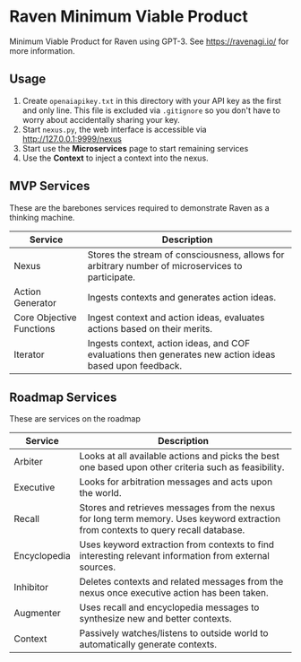 # Raven Minimum Viable Product

Minimum Viable Product for Raven using GPT-3. See https://ravenagi.io/ for more information.

## Usage

1. Create `openaiapikey.txt` in this directory with your API key as the first and only line. This file is excluded via `.gitignore` so you don't have to worry about accidentally sharing your key.
2. Start `nexus.py`, the web interface is accessible via http://127.0.0.1:9999/nexus
3. Start use the **Microservices** page to start remaining services
4. Use the **Context** to inject a context into the nexus.

## MVP Services

These are the barebones services required to demonstrate Raven as a thinking machine. 

| Service | Description |
|---|---|
| Nexus | Stores the stream of consciousness, allows for arbitrary number of microservices to participate. |
| Action Generator | Ingests contexts and generates action ideas. |
| Core Objective Functions | Ingest context and action ideas, evaluates actions based on their merits. |
| Iterator | Ingests context, action ideas, and COF evaluations then generates new action ideas based upon feedback. |

## Roadmap Services

These are services on the roadmap

| Service | Description |
|---|---|
| Arbiter | Looks at all available actions and picks the best one based upon other criteria such as feasibility. |
| Executive | Looks for arbitration messages and acts upon the world. |
| Recall | Stores and retrieves messages from the nexus for long term memory. Uses keyword extraction from contexts to query recall database. |
| Encyclopedia | Uses keyword extraction from contexts to find interesting relevant information from external sources. |
| Inhibitor | Deletes contexts and related messages from the nexus once executive action has been taken. |
| Augmenter | Uses recall and encyclopedia messages to synthesize new and better contexts. |
| Context | Passively watches/listens to outside world to automatically generate contexts. |